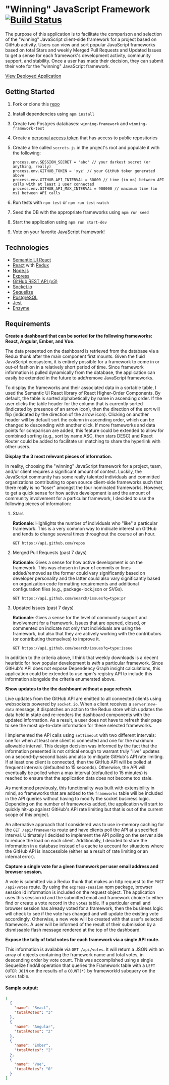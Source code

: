 # "Winning" JavaScript Framework [![Build Status](https://travis-ci.org/chawes13/winning-js-framework.svg?branch=master)](https://travis-ci.org/chawes13/winning-js-framework)
The purpose of this application is to facilitate the comparison and selection of the "winning" JavaScript client-side framework for a project based on GitHub activity. Users can view and sort popular JavaScript frameworks based on total Stars and weekly Merged Pull Requests and Updated Issues to get a sense for each framework's development activity, community support, and stability. Once a user has made their decision, they can submit their vote for the "winning" JavaScript framework.

[View Deployed Application](https://winning-js-framework.herokuapp.com/)

## Getting Started
1. Fork or clone this [repo](https://github.com/chawes13/winning-js-framework.git)
1. Install dependencies using `npm install`
1. Create two Postgres databases: `winning-framework` and `winning-framework-test`
1. Create a [personal access token](https://github.com/settings/tokens) that has access to public repositories
1. Create a file called `secrets.js` in the project's root and populate it with the following:

   ```
   process.env.SESSION_SECRET = 'abc' // your darkest secret (or anything, really)
   process.env.GITHUB_TOKEN = 'xyz' // your GitHub token generated above
   process.env.GITHUB_API_INTERVAL = 30000 // time (in ms) between API calls with at least 1 user connected
   process.env.GITHUB_API_MAX_INTERVAL = 900000 // maximum time (in ms) between API calls
   ```
1. Run tests with `npm test` or `npm run test-watch`
1. Seed the DB with the appropriate frameworks using `npm run seed`
1. Start the application using `npm run start-dev`
1. Vote on your favorite JavaScript framework!

## Technologies
* [Semantic UI React](https://react.semantic-ui.com/introduction)
* [React](https://reactjs.org/docs/getting-started.html) with [Redux](https://redux.js.org/basics/usage-with-react)
* [Node.js](https://nodejs.org/en/docs/)
* [Express](https://expressjs.com/en/4x/api.html)
* [GitHub REST API (v3)](https://developer.github.com/v3/)
* [Socket.io](https://socket.io/docs/)
* [Sequelize](http://docs.sequelizejs.com/manual/installation/getting-started.html)
* [PostgreSQL](https://www.postgresql.org/docs/)
* [Jest](https://jestjs.io/docs/en/getting-started)
* [Enzyme](http://airbnb.io/enzyme/)

## Requirements
**Create a dashboard that can be sorted for the following frameworks: React, Angular, Ember, and Vue.**

The data presented on the dashboard is retrieved from the database via a Redux thunk after the main component first mounts. Given the fluid JavaScript ecosystem, it is entirely possible for a framework to come in or out-of fashion in a relatively short period of time. Since framework information is pulled dynamically from the database, the application can easily be extended in the future to add/remove JavaScript frameworks.

To display the frameworks and their associated data in a sortable table, I used the Semantic UI React library of React Higher-Order Components. By default, the table is sorted alphabetically by name in ascending order. If the user clicks the table header for the column that is currently sorted (indicated by presence of an arrow icon), then the direction of the sort will flip (indicated by the direction of the arrow icon). Clicking on another header will by default sort the column in ascending order, which can be changed to descending with another click. If more frameworks and data points for comparison are added, this feature could be extended to allow for combined sorting (e.g., sort by name ASC, then stars DESC) and React Router could be added to facilitate url matching to share the hyperlink with other users.
   
**Display the 3 most relevant pieces of information.**

In reality, choosing the "winning" JavaScript framework for a project, team, and/or client requires a significant amount of context. Luckily, the JavaScript community has some really talented individuals and committed organizations contributing to open source client-side frameworks such that there really is no "loser" amongst the four nominated frameworks. However, to get a quick sense for how active development is and the amount of community involvement for a particular framework, I decided to use the following pieces of information: 
1. Stars 
  
   **Rationale**: Highlights the number of individuals who "like" a particular framework. This is a very common way to indicate interest on GitHub and tends to change several times throughout the course of an hour.
   
   `GET https://api.github.com/repos`
     
1. Merged Pull Requests (past 7 days)

   **Rationale**: Gives a sense for how active development is on the framework. This was chosen in favor of commits or lines added/removed as the former could vary significantly based on developer personality and the latter could also vary significantly based on organization code formatting requirements and additional configuration files (e.g., package-lock.json or SVGs).
   
   `GET https://api.github.com/search/issues?q=type:pr`
  
1. Updated Issues (past 7 days)

   **Rationale**: Gives a sense for the level of community support and involvement for a framework. Issues that are opened, closed, or commented on indicate not only that individuals are using the framework, but also that they are actively working with the contributors (or contributing themselves) to improve it.
   
   `GET https://api.github.com/search/issues?q=type:issue`

In addition to the criteria above, I think that weekly downloads is a decent heuristic for how popular development is _with_ a particular framework. Since GitHub's API does not expose Dependency Graph insight calculations, this application could be extended to use npm's registry API to include this information alongside the criteria enumerated above.

**Show updates to the the dashboard without a page refresh.**

Live updates from the GitHub API are emitted to all connected clients using websockets powered by `socket.io`. When a client receives a `server:new-data` message, it dispatches an action to the Redux store which updates the data held in state and re-renders the dashboard components with the updated information. As a result, a user does not have to refresh their page to see the most up-to-date information for these selected frameworks.

I implemented the API calls using `setTimeout` with two different intervals: one for when at least one client is connected and one for the maximum allowable interval. This design decision was informed by the fact that the information presented is not critical enough to warrant truly "live" updates on a second-by-second basis and also to mitigate GitHub's API rate limiting. If at least one client is connected, then the GitHub API will be polled at frequent intervals (defaulted to 15 seconds). Otherwise, the API will eventually be polled when a max interval (defaulted to 15 minutes) is reached to ensure that the application data does not become too stale.

As mentioned previously, this functionality was built with extensibility in mind, so frameworks that are added to the `frameworks` table will be included in the API queries without having to modify the socket business logic. Depending on the number of frameworks added, the application will start to quickly hit-up against GitHub's API rate limiting but that is out of the current scope of this project.

An alternative approach that I considered was to use in-memory caching for the `GET /api/frameworks` route and have clients poll the API at a specified interval. Ultimately I decided to implement the API polling on the server side to reduce the load on each client. Additionally, I decided to store the information in a database instead of a cache to account for situations where the GitHub API is inaccessible (either as a result of rate limiting or an internal error).

**Capture a single vote for a given framework per user email address and browser session.**

A vote is submitted via a Redux thunk that makes an http request to the `POST /api/votes` route. By using the `express-session` npm package, browser session id information is included on the request object. The application uses this session id and the submitted email and framework choice to either find or create a vote record in the `votes` table. If a particular email and browser session has already voted for a framework, then the business logic will check to see if the vote has changed and will update the existing vote accordingly. Otherwise, a new vote will be created with that user's selected framework. A user will be informed of the result of their submission by a dismissable flash message rendered at the top of the dashboard.

**Expose the tally of total votes for each framework via a single API route.**

This information is available via `GET /api/votes`. It will return a JSON with an array of objects containing the framework name and total votes, in descending order by vote count. This was accomplished using a single Sequelize findAll operation that queries the Framework table with a `LEFT OUTER JOIN` on the results of a `COUNT(*)` by frameworkId subquery on the `votes` table. 

#### Sample output:
```JSON
[
  {
    "name": "React",
    "totalVotes": "3"
  },
  {
    "name": "Angular",
    "totalVotes": "2"
  },
  {
    "name": "Ember",
    "totalVotes": "2"
  },
  {
    "name": "Vue",
    "totalVotes": "0"
  }
]
```
